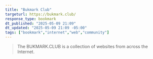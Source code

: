```yaml
---
title: "Bukmark Club"
targeturl: https://bukmark.club/
response_type: bookmark
dt_published: "2025-05-09 21:09"
dt_updated: "2025-05-09 21:09 -05:00"
tags: ["bookmark","internet","web","community"]
---
```


> The BUKMARK.CLUB is a collection of websites from across the Internet.